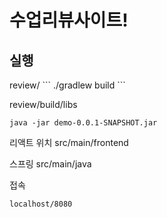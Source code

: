 <h1>수업리뷰사이트!</h1>


<h2>실행</h2>
review/
```
./gradlew build 
```

review/build/libs
```
java -jar demo-0.0.1-SNAPSHOT.jar
```

리액트 위치
src/main/frontend

스프링
src/main/java

접속
```
localhost/8080
```
